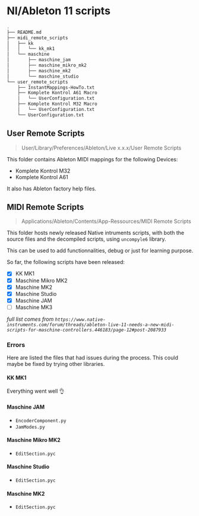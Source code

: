 # NI/Ableton 11 scripts

```bash
.
├── README.md
├── midi_remote_scripts
│   ├── kk
│   │   └── kk_mk1
│   └── maschine
│       ├── maschine_jam
│       ├── maschine_mikro_mk2
│       ├── maschine_mk2
│       └── maschine_studio
└── user_remote_scripts
    ├── InstantMappings-HowTo.txt
    ├── Komplete Kontrol A61 Macro
    │   └── UserConfiguration.txt
    ├── Komplete Kontrol M32 Macro
    │   └── UserConfiguration.txt
    └── UserConfiguration.txt
```

## User Remote Scripts

> User/Library/Preferences/Ableton/Live x.x.x/User Remote Scripts

This folder contains Ableton MIDI mappings for the following Devices:

- Komplete Kontrol M32
- Komplete Kontrol A61 

It also has Ableton factory help files.

## MIDI Remote Scripts

> Applications/Ableton/Contents/App-Ressources/MIDI Remote Scripts

This folder hosts newly released Native intruments scripts, with both the source files and the decompiled scripts, using `uncompyle6` library.

This can be used to add functionnalities, debug or just for learning purpose.

So far, the following scripts have been released:

- [x] KK MK1
- [x] Maschine Mikro MK2 
- [x] Maschine MK2
- [x] Maschine Studio
- [x] Maschine JAM
- [ ] Maschine MK3

*full list comes from `https://www.native-instruments.com/forum/threads/ableton-live-11-needs-a-new-midi-scripts-for-maschine-controllers.446183/page-12#post-2087933`*

### Errors

Here are listed the files that had issues during the process. This could maybe be fixed by trying other libraries.

#### KK MK1

Everything went well :ok_hand:

#### Maschine JAM

- `EncoderComponent.py`
- `JamModes.py`

#### Maschine Mikro MK2

- `EditSection.pyc`

#### Maschine Studio

- `EditSection.pyc`

#### Maschine MK2

- `EditSection.pyc`